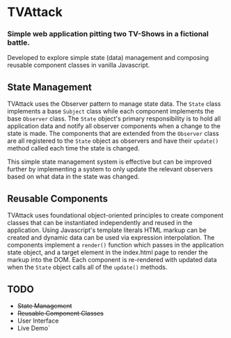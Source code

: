 # TVAttack

### Simple web application pitting two TV-Shows in a fictional battle.

Developed to explore simple state (data) management and composing reusable component classes in vanilla Javascript.

## State Management

TVAttack uses the Observer pattern to manage state data. The `State` class implements a base `Subject` class while each component implements the base `Observer` class. The `State` object's primary responsibility is to hold all application data and notify all observer components when a change to the state is made. The components that are extended from the `Observer` class are all registered to the `State` object as observers and have their `update()` method called each time the state is changed.

This simple state management system is effective but can be improved further by implementing a system to only update the relevant observers based on what data in the state was changed.

## Reusable Components

TVAttack uses foundational object-oriented principles to create component classes that can be instantiated independently and reused in the application. Using Javascript's template literals HTML markup can be created and dynamic data can be used via expression interpolation. The components implement a `render()` function which passes in the application state object, and a target element in the index.html page to render the markup into the DOM. Each component is re-rendered with updated data when the `State` object calls all of the `update()` methods.

## TODO
- ~~State Management~~
- ~~Reusable Component Classes~~
- User Interface
- Live Demo`
